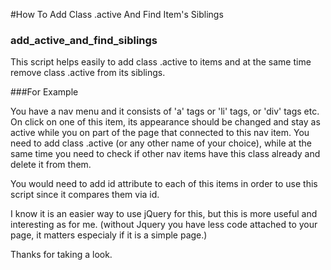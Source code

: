 #How To Add Class .active And Find Item's Siblings

### add_active_and_find_siblings

This script helps easily to add class .active to items and at the same time remove class .active from its siblings.

###For Example

You have a nav menu and it consists of 'a' tags or 'li' tags, or 'div' tags etc.
On click on one of this item, its appearance should be changed and stay as active 
while you on part of the page that connected to this nav item. 
You need to add class .active (or any other name of your choice), 
while at the same time you need to check if other nav items have this class already 
and delete it from them.

You would need to add id attribute to each of this items in order to use this 
script since it compares them via id.

I know it is an easier way to use jQuery for this, but this is more useful and interesting as for me.
(without Jquery you have less code attached to your page, it matters especialy if it is a simple page.)

Thanks for taking a look.





